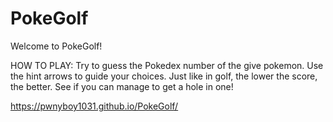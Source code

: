 # PokeGolf

Welcome to PokeGolf!

HOW TO PLAY: Try to guess the Pokedex number of the give pokemon. Use the hint arrows to guide your choices. 
             Just like in golf, the lower the score, the better.
             See if you can manage to get a hole in one!


https://pwnyboy1031.github.io/PokeGolf/
